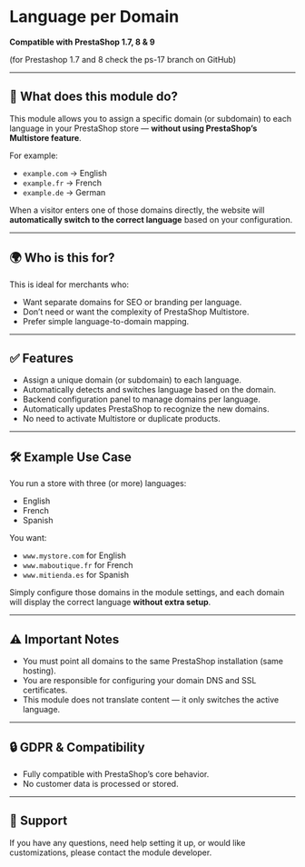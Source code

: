 # Language per Domain

**Compatible with PrestaShop 1.7, 8 & 9**

(for Prestashop 1.7 and 8 check the ps-17 branch on GitHub)

---

## 🧩 What does this module do?

This module allows you to assign a specific domain (or subdomain) to each language in your PrestaShop store — **without using PrestaShop’s Multistore feature**.

For example:

- `example.com` → English
- `example.fr` → French
- `example.de` → German

When a visitor enters one of those domains directly, the website will **automatically switch to the correct language** based on your configuration.

---

## 🌍 Who is this for?

This is ideal for merchants who:

- Want separate domains for SEO or branding per language.
- Don’t need or want the complexity of PrestaShop Multistore.
- Prefer simple language-to-domain mapping.

---

## ✅ Features

- Assign a unique domain (or subdomain) to each language.
- Automatically detects and switches language based on the domain.
- Backend configuration panel to manage domains per language.
- Automatically updates PrestaShop to recognize the new domains.
- No need to activate Multistore or duplicate products.

---

## 🛠️ Example Use Case

You run a store with three (or more) languages:
- English
- French
- Spanish

You want:
- `www.mystore.com` for English
- `www.maboutique.fr` for French
- `www.mitienda.es` for Spanish

Simply configure those domains in the module settings, and each domain will display the correct language **without extra setup**.

---

## ⚠️ Important Notes

- You must point all domains to the same PrestaShop installation (same hosting).
- You are responsible for configuring your domain DNS and SSL certificates.
- This module does not translate content — it only switches the active language.

---

## 🔒 GDPR & Compatibility

- Fully compatible with PrestaShop’s core behavior.
- No customer data is processed or stored.

---

## 📩 Support

If you have any questions, need help setting it up, or would like customizations, please contact the module developer.


